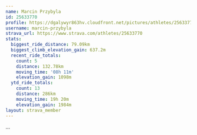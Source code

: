 ```yaml
---
name: Marcin Przybyla
id: 25633770
profile: https://dgalywyr863hv.cloudfront.net/pictures/athletes/25633770/12947173/2/large.jpg
username: marcin-przybyla
strava_url: https://www.strava.com/athletes/25633770
stats:
  biggest_ride_distance: 79.09km
  biggest_climb_elevation_gain: 637.2m
  recent_ride_totals:
    count: 5
    distance: 132.78km
    moving_time: '08h 11m'
    elevation_gain: 1098m
  ytd_ride_totals:
    count: 13
    distance: 286km
    moving_time: 19h 20m
    elevation_gain: 1984m
layout: strava_member
--- 
```

...
